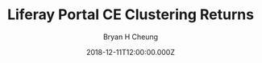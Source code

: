 ---
author: Bryan H Cheung
banner: https://community.liferay.com/o/osb-community-theme/images/header-bg.jpg
date: 2018-12-11T12:00:00.000Z
description: I’m happy to announce we will be returning out of the box support for clustering with the release of Liferay Portal 7.1 CE GA3.
title: Liferay Portal CE Clustering Returns 
needsAuth: false
url: https://community.liferay.com/blogs/-/blogs/liferay-portal-ce-clustering-returns
---